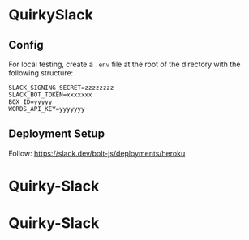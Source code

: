 # QuirkySlack

## Config

For local testing, create a `.env` file at the root of the directory with the following structure:
```
SLACK_SIGNING_SECRET=zzzzzzzz
SLACK_BOT_TOKEN=xxxxxxx
BOX_ID=yyyyy
WORDS_API_KEY=yyyyyyy
```

## Deployment Setup

Follow: https://slack.dev/bolt-js/deployments/heroku
# Quirky-Slack
# Quirky-Slack
